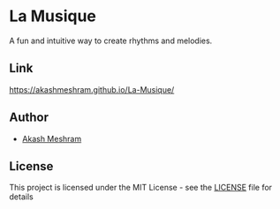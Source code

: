 # La Musique
A fun and intuitive way to create rhythms and melodies.

## Link
https://akashmeshram.github.io/La-Musique/

## Author
*  [Akash Meshram](https://github.com/akashmeshram)

## License
This project is licensed under the MIT License - see the [LICENSE](./LICENSE) file for details
